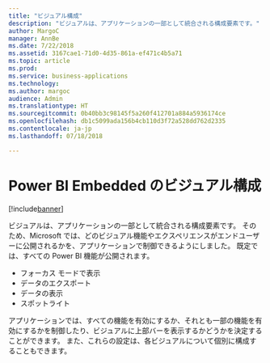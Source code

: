```yaml
---
title: "ビジュアル構成"
description: "ビジュアルは、アプリケーションの一部として統合される構成要素です。"
author: MargoC
manager: AnnBe
ms.date: 7/22/2018
ms.assetid: 3167cae1-71d0-4d35-861a-ef471c4b5a71
ms.topic: article
ms.prod: 
ms.service: business-applications
ms.technology: 
ms.author: margoc
audience: Admin
ms.translationtype: HT
ms.sourcegitcommit: 0b40bb3c98145f5a260f412701a884a5936174ce
ms.openlocfilehash: db1c5099ada156b4cb110d3f72a528dd762d2335
ms.contentlocale: ja-jp
ms.lasthandoff: 07/18/2018

---
```

#  <a name="visual-configuration-for-power-bi-embedded"></a>Power BI Embedded のビジュアル構成


[!include[banner](../../../includes/banner.md)]

ビジュアルは、アプリケーションの一部として統合される構成要素です。 そのため、Microsoft では、どのビジュアル機能やエクスペリエンスがエンドユーザーに公開されるかを、アプリケーションで制御できるようにしました。 既定では、すべての Power BI 機能が公開されます。

- フォーカス モードで表示
- データのエクスポート
- データの表示
- スポットライト

アプリケーションでは、すべての機能を有効にするか、それとも一部の機能を有効にするかを制御したり、ビジュアルに上部バーを表示するかどうかを決定することができます。 また、これらの設定は、各ビジュアルについて個別に構成することもできます。

